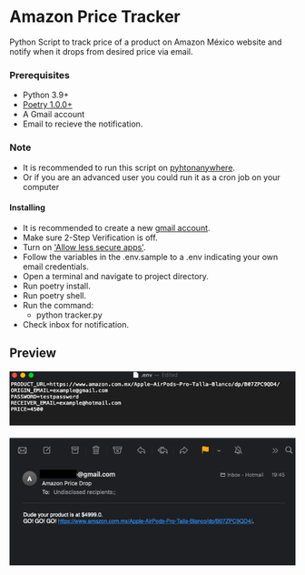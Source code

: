 # Amazon Price Tracker

Python Script to track price of a product on Amazon México website and notify when it drops from desired price via email.


### Prerequisites

- Python 3.9+
- [Poetry 1.0.0+](https://python-poetry.org/docs/#installation)
- A Gmail account
- Email to recieve the notification.
### Note
- It is recommended to run this script on [pyhtonanywhere](https://www.pythonanywhere.com/).
- Or if you are an advanced user you could run it as a cron job on your computer
#### Installing
- It is recommended to create a new [gmail account](https://accounts.google.com/signup).
- Make sure 2-Step Verification is off.
- Turn on ['Allow less secure apps'](https://myaccount.google.com/lesssecureapps). 
- Follow the variables in the .env.sample to a .env indicating your own email credentials.
- Open a terminal and navigate to project directory.
- Run poetry install.
- Run poetry shell.
- Run the command: 
    - python tracker.py
- Check inbox for notification.

## Preview
#### ![env file](preview-env.png)
#### ![email](preview-email.png)
